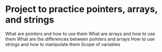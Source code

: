 # Project to practice pointers, arrays, and strings
What are pointers and how to use them
What are arrays and how to use them
What are the differences between pointers and arrays
How to use strings and how to manipulate them
Scope of variables
